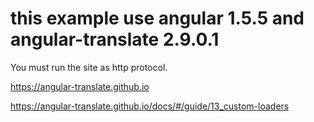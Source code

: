 # this example use angular 1.5.5 and angular-translate 2.9.0.1

You must run the site as http protocol.

https://angular-translate.github.io

https://angular-translate.github.io/docs/#/guide/13_custom-loaders
